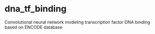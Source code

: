 # dna_tf_binding
Convolutional neural network modeling transcription factor DNA binding based on ENCODE database
